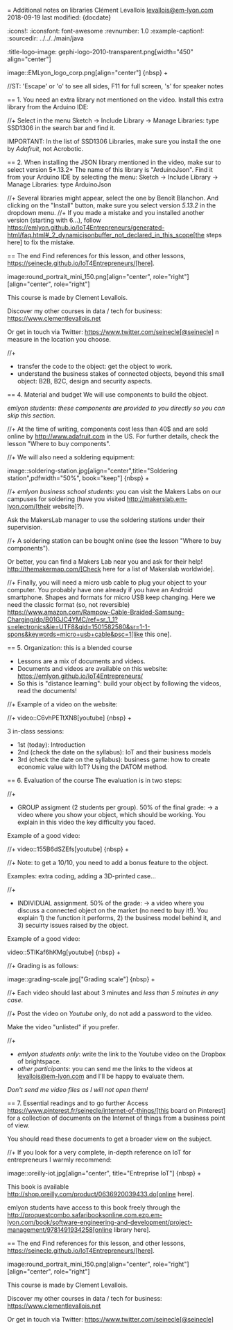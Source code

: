= Additional notes on libraries
Clément Levallois <levallois@em-lyon.com>
2018-09-19
last modified: {docdate}

:icons!:
:iconsfont:   font-awesome
:revnumber: 1.0
:example-caption!:
:sourcedir: ../../../main/java

:title-logo-image: gephi-logo-2010-transparent.png[width="450" align="center"]

image::EMLyon_logo_corp.png[align="center"]
{nbsp} +

//ST: 'Escape' or 'o' to see all sides, F11 for full screen, 's' for speaker notes

== 1. You need an extra library not mentioned on the video.
Install this extra library from the Arduino IDE:

//+
Select in the menu Sketch -> Include Library -> Manage Libraries: type SSD1306 in the search bar and find it.

IMPORTANT: In the list of SSD1306 Libraries, make sure you install the one by *Adafruit*, not Acrobotic.

== 2. When installing the JSON library mentioned in the video, make sur to select version 5*.13.2*
The name of this library is "ArduinoJson".
Find it from your Arduino IDE by selecting the menu: Sketch -> Include Library -> Manage Libraries: type ArduinoJson

//+
Several libraries might appear, select the one by Benoît Blanchon. And clicking on the "Install" button, make sure you select version *5.13.2* in the dropdown menu.
//+
If you made a mistake and you installed another version (starting with 6...), follow https://emlyon.github.io/IoT4Entrepreneurs/generated-html/faq.html#_2_dynamicjsonbuffer_not_declared_in_this_scope[the steps here] to fix the mistake.

== The end
Find references for this lesson, and other lessons, https://seinecle.github.io/IoT4Entrepreneurs/[here].

image:round_portrait_mini_150.png[align="center", role="right"][align="center", role="right"]

This course is made by Clement Levallois.

Discover my other courses in data / tech for business: https://www.clementlevallois.net

Or get in touch via Twitter: https://www.twitter.com/seinecle[@seinecle]
n measure in the location you choose.

//+
- transfer the code to the object: get the object to work.
- understand the business stakes of connected objects, beyond this small object: B2B, B2C, design and security aspects.

== 4. Material and budget
We will use components to build the object.

*emlyon students: these components are provided to you directly so you can skip this section.*

//+
At the time of writing, components cost less than 40$ and are sold online by http://www.adafruit.com in the US.
For further details, check the lesson "Where to buy components".

//+
We will also need a soldering equipment:

image::soldering-station.jpg[align="center",title="Soldering station",pdfwidth="50%", book="keep"]
{nbsp} +

//+
*emlyon business school students*: you can visit the Makers Labs on our campuses for soldering (have you visited http://makerslab.em-lyon.com/[their website]?).

Ask the MakersLab manager to use the soldering stations under their supervision.

//+
A soldering station can be bought online (see the lesson "Where to buy components").

Or better, you can find a Makers Lab near you and ask for their help! http://themakermap.com/[Check here for a list of Makerslab worldwide].

//+
Finally, you will need a micro usb cable to plug your object to your computer. You probably have one already if you have an Android smartphone. Shapes and formats for micro USB keep changing. Here we need the classic format (so, not reversible) https://www.amazon.com/Rampow-Cable-Braided-Samsung-Charging/dp/B01GJC4YMC/ref=sr_1_1?s=electronics&ie=UTF8&qid=1501582580&sr=1-1-spons&keywords=micro+usb+cable&psc=1[like this one].

== 5. Organization: this is a blended course
- Lessons are a mix of documents and videos.
- Documents and videos are available on this website: https://emlyon.github.io/IoT4Entrepreneurs/
- So this is "distance learning": build your object by following the videos, read the documents!

//+
Example of a video on the website:

//+
video::C6vhPETtXN8[youtube]
{nbsp} +

3 in-class sessions:
- 1st (today): Introduction
- 2nd (check the date on the syllabus): IoT and their business models
- 3rd (check the date on the syllabus): business game: how to create economic value with IoT? Using the DATOM method.

== 6. Evaluation of the course
The evaluation is in two steps:

//+
- GROUP assigment (2 students per group). 50% of the final grade:
-> a video where you show your object, which should be working.
You explain in this video the key difficulty you faced.

Example of a good video:

//+
video::155B6dSZEfs[youtube]
{nbsp} +

//+
Note: to get a 10/10, you need to add a bonus feature to the object.

Examples: extra coding, adding a 3D-printed case...

//+
- INDIVIDUAL assignment. 50% of the grade:
-> a video where you discuss a connected object on the market (no need to buy it!). You explain 1) the function it performs, 2) the business model behind it, and 3) secuirty issues raised by the object.

Example of a good video:

video::5TIKaf6hKMg[youtube]
{nbsp} +

//+
Grading is as follows:

image::grading-scale.jpg["Grading scale"]
{nbsp} +


//+
Each video should last about 3 minutes and *less than 5 minutes in any case*.


//+
Post the video on *Youtube* only, do not add a password to the video.

Make the video "unlisted" if you prefer.

//+
- *emlyon students only*: write the link to the Youtube video on the Dropbox of brightspace.
- *other participants*: you can send me the links to the videos at levallois@em-lyon.com and I'll be happy to evaluate them.

*Don't send me video files as I will not open them!*


== 7. Essential readings and to go further
Access https://www.pinterest.fr/seinecle/internet-of-things/[this board on Pinterest] for a collection of documents on the Internet of things from a business point of view.

You should read these documents to get a broader view on the subject.

//+
If you look for a very complete, in-depth reference on IoT for entrepreneurs I warmly recommend:

image::oreilly-iot.jpg[align="center", title="Entreprise IoT"]
{nbsp} +

This book is available http://shop.oreilly.com/product/0636920039433.do[online here].

emlyon students have access to this book freely through the http://proquestcombo.safaribooksonline.com.ezp.em-lyon.com/book/software-engineering-and-development/project-management/9781491934258[online library here].

== The end
Find references for this lesson, and other lessons, https://seinecle.github.io/IoT4Entrepreneurs/[here].

image:round_portrait_mini_150.png[align="center", role="right"][align="center", role="right"]

This course is made by Clement Levallois.

Discover my other courses in data / tech for business: https://www.clementlevallois.net

Or get in touch via Twitter: https://www.twitter.com/seinecle[@seinecle]
